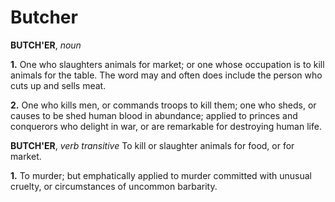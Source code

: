 # Butcher

**BUTCH'ER**, _noun_

**1.** One who slaughters animals for market; or one whose occupation is to kill animals for the table. The word may and often does include the person who cuts up and sells meat.

**2.** One who kills men, or commands troops to kill them; one who sheds, or causes to be shed human blood in abundance; applied to princes and conquerors who delight in war, or are remarkable for destroying human life.

**BUTCH'ER**, _verb transitive_ To kill or slaughter animals for food, or for market.

**1.** To murder; but emphatically applied to murder committed with unusual cruelty, or circumstances of uncommon barbarity.